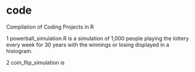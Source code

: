 # code
Compilation of Coding Projects in R

1 powerball_simulation.R is a simulation of 1,000 people playing the lottery every week for 30 years with the winnings or losing displayed in a histogram.

2 coin_flip_simulation is 
